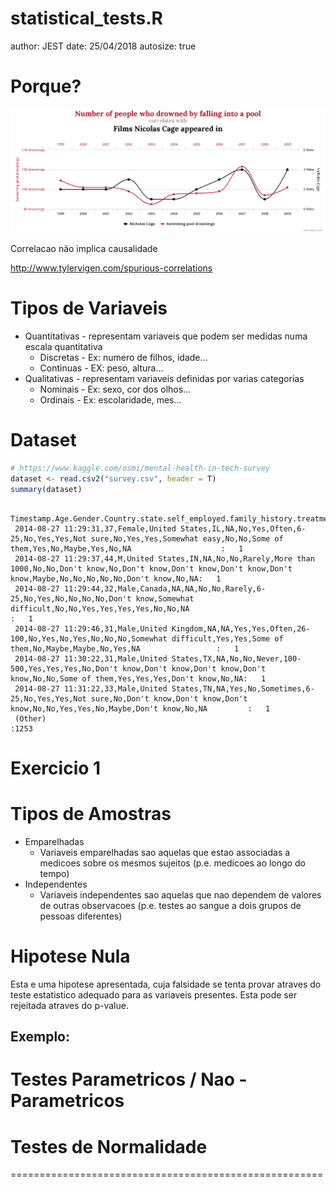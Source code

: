 statistical_tests.R
========================================================
author: JEST
date: 25/04/2018
autosize: true
<style>
body {
    overflow: scroll;
}
</style>

Porque?
=======================================================
![some caption](imagens/chart.png)

  Correlacao não implica causalidade

http://www.tylervigen.com/spurious-correlations

Tipos de Variaveis 
========================================================


- Quantitativas - representam variaveis que podem ser medidas numa escala quantitativa
  - Discretas - Ex: numero de filhos, idade...
  - Continuas - EX: peso, altura...
- Qualitativas - representam variaveis definidas por varias categorias
  - Nominais - Ex: sexo, cor dos olhos...
  - Ordinais - Ex: escolaridade, mes...
  
  
Dataset
========================================================


```r
# https://www.kaggle.com/osmi/mental-health-in-tech-survey
dataset <- read.csv2("survey.csv", header = T)
summary(dataset)
```

```
 Timestamp.Age.Gender.Country.state.self_employed.family_history.treatment.work_interfere.no_employees.remote_work.tech_company.benefits.care_options.wellness_program.seek_help.anonymity.leave.mental_health_consequence.phys_health_consequence.coworkers.supervisor.mental_health_interview.phys_health_interview.mental_vs_physical.obs_consequence.comments
 2014-08-27 11:29:31,37,Female,United States,IL,NA,No,Yes,Often,6-25,No,Yes,Yes,Not sure,No,Yes,Yes,Somewhat easy,No,No,Some of them,Yes,No,Maybe,Yes,No,NA                    :   1                                                                                                                                                                             
 2014-08-27 11:29:37,44,M,United States,IN,NA,No,No,Rarely,More than 1000,No,No,Don't know,No,Don't know,Don't know,Don't know,Don't know,Maybe,No,No,No,No,No,Don't know,No,NA:   1                                                                                                                                                                             
 2014-08-27 11:29:44,32,Male,Canada,NA,NA,No,No,Rarely,6-25,No,Yes,No,No,No,No,Don't know,Somewhat difficult,No,No,Yes,Yes,Yes,Yes,No,No,NA                                    :   1                                                                                                                                                                             
 2014-08-27 11:29:46,31,Male,United Kingdom,NA,NA,Yes,Yes,Often,26-100,No,Yes,No,Yes,No,No,No,Somewhat difficult,Yes,Yes,Some of them,No,Maybe,Maybe,No,Yes,NA                 :   1                                                                                                                                                                             
 2014-08-27 11:30:22,31,Male,United States,TX,NA,No,No,Never,100-500,Yes,Yes,Yes,No,Don't know,Don't know,Don't know,Don't know,No,No,Some of them,Yes,Yes,Yes,Don't know,No,NA:   1                                                                                                                                                                             
 2014-08-27 11:31:22,33,Male,United States,TN,NA,Yes,No,Sometimes,6-25,No,Yes,Yes,Not sure,No,Don't know,Don't know,Don't know,No,No,Yes,Yes,No,Maybe,Don't know,No,NA         :   1                                                                                                                                                                             
 (Other)                                                                                                                                                                       :1253                                                                                                                                                                             
```

Exercicio 1
======================================================



Tipos de Amostras
========================================================

- Emparelhadas
  - Variaveis emparelhadas sao aquelas que estao associadas a medicoes sobre os mesmos sujeitos (p.e. medicoes ao longo do tempo)
- Independentes
  - Variaveis independentes sao aquelas que nao dependem de valores de outras observacoes (p.e. testes ao sangue a dois grupos de pessoas diferentes)


  
Hipotese Nula
=======================================================

Esta e uma hipotese apresentada, cuja falsidade se tenta provar atraves do teste estatistico adequado para as variaveis presentes. Esta pode ser rejeitada atraves do p-value.

Exemplo:
- 


Testes Parametricos / Nao - Parametricos
======================================================



Testes de Normalidade
======================================================



======================================================
<script src="https://ajax.googleapis.com/ajax/libs/jquery/3.1.1/jquery.min.js"></script>
<script>

for(i=0;i<$("section").length;i++) {
if(i==0) continue
$("section").eq(i).append("<p style='font-size:medium;position:fixed;right:10px;bottom:10px;'>" + i + "</p>")
}

</script>
